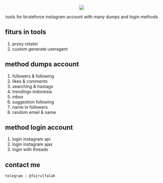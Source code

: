 <div align="center">
  <img src="https://encrypted-tbn0.gstatic.com/images?q=tbn:ANd9GcQJppJB7Fxl5Wjo35UjrYwBU565osq_E6w6Ag&usqp=CAU"></img>
  <p>tools for bruteforce instagram account with many dumps and login methods</p>
</div>

<h2>fiturs in tools</h2>
<ol>
  <li>proxy rotator</li>
  <li>custom generate useragent</li>
</ol>

<h2>method dumps account</h2>
<ol>
  <li>followers & following</li>
  <li>likes & comments</li>
  <li>searching & hastags</li>
  <li>trendings indonesia</li>
  <li>inbox</li>
  <li>suggestion following</li>
  <li>name in followers</li>
  <li>random email & name</li>
</ol>

<h2>method login account</h2>
<ol>
  <li>login instagram api</li>
  <li>login instagram ajax</li>
  <li>login with threads</li>
</ol>

<h2>contact me</h2>

```
telegram : @fajrulfalah
```
